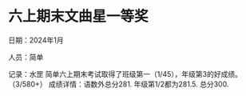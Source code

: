 # 六上期末文曲星一等奖
日期：2024年1月

人员：简单

记录：水罡
简单六上期末考试取得了班级第一（1/45），年级第3的好成绩。（3/580+）
成绩详情：语数外总分281. 年级第1/2都为281.5. 总分300.

